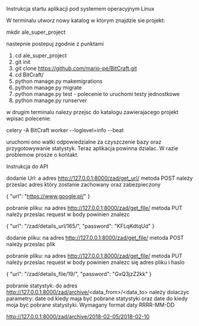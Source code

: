 Instrukcja startu aplikacji pod systemem operacyjnym Linux

W terminalu utworz nowy katalog w ktorym znajdzie sie projekt:

mkdir ale_super_project

nastepnie postepuj zgodnie z punktami

1) cd ale_super_project
2) git init
3) git clone https://github.com/mario-pe/BitCraft.git
4) cd BitCraft/
5) python manage.py makemigrations
6) python manage.py migrate
7) python manage.py test  - polecenie to uruchomi testy jednostkowe
8) python manage.py runserver

w drugim terminalu nalezy przejsc do katalogu zawierajacego projekt wpisac polecenie:

  celery -A BitCraft worker --loglevel=info --beat

uruchomi ono watki odpowiedzialne za czyszczenie bazy oraz przygotowywanie statystyk.
Teraz aplikacja powinna dzialac. W razie problemow prosze o kontakt. 

Instrukcja do API

dodanie Url:
a adres  http://127.0.0.1:8000/zad/get_url/ metoda POST należy przeslac adres który zostanie zachowany oraz zabezpieczony 

{
        "url": "https://www.google.pl/"
    }

pobranie pliku:
na adres http://127.0.0.1:8000/zad/get_file/ metoda PUT należy przeslac request w body powinien znalezc
 
 {
        "url": "/zad/details_url/165/",
        "password": "KFLqKdtqUd"
    }

dodanie pliku:
na adres http://127.0.0.1:8000/zad/get_file/ metoda POST należy przeslac plik

pobranie pliku:
na adres http://127.0.0.1:8000/zad/get_file/ metoda PUT należy przeslac request w body powinien znalezc się adres pliku i haslo
 
 {
        "url": "/zad/details_file/19/",
        "password": "GxQ3jzZ2kk"
    }
    
pobranie statystyk:
do adres http://127.0.0.1:8000/zad/archive/<data_from>/<data_to> należy dolaczyc parametry: date od kiedy maja być pobrane statystyki oraz date do kiedy moja być pobrane statystyki. Wymagany format daty RRRR-MM-DD

http://127.0.0.1:8000/zad/archive/2018-02-05/2018-02-10
